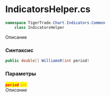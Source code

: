 
# IndicatorsHelper.cs
```csharp
namespace TigerTrade.Chart.Indicators.Common  
    class IndicatorsHelper
```

Описание

### Синтаксис
```csharp
public double[] WilliamsR(int period)
```

### Параметры  
<mark style="color:red;">**`period`**</mark> <mark style="color:coral;">`int`</mark>  
 *Описание*  
  

                    
                    